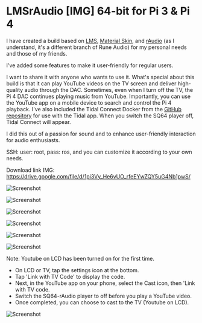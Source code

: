 # LMSrAudio [IMG] 64-bit for Pi 3 & Pi 4


I have created a build based on [LMS](https://forums.slimdevices.com/forum/user-forums/logitech-media-server), [Material Skin](https://github.com/CDrummond/lms-material), and [rAudio](https://github.com/rern/rAudio) (as I understand, it's a different branch of Rune Audio) for my personal needs and those of my friends.

I've added some features to make it user-friendly for regular users.

I want to share it with anyone who wants to use it. What's special about this build is that it can play YouTube videos on the TV screen and deliver high-quality audio through the DAC. Sometimes, even when I turn off the TV, the Pi 4 DAC continues playing music from YouTube. Importantly, you can use the YouTube app on a mobile device to search and control the Pi 4 playback. I've also included the Tidal Connect Docker from the [GitHub repository](https://github.com/GioF71/tidal-connect) for use with the Tidal app. When you switch the SQ64 player off, Tidal Connect will appear.

I did this out of a passion for sound and to enhance user-friendly interaction for audio enthusiasts.

SSH: user: root, pass: ros, and you can customize it according to your own needs.





Download link IMG:
https://drive.google.com/file/d/1pi3Vy_He6vUO_rfeEYwZQY5uG4Nb1pwS/

![Screenshot](LMSrAudio-menu.png)

![Screenshot](LMSrAudioUI.png)

![Screenshot](https://raw.githubusercontent.com/lovehifi/addraudio/main/App_RuneAudio.jpg)

![Screenshot](https://raw.githubusercontent.com/lovehifi/addraudio/main/playonusb2.png)

![Screenshot](https://raw.githubusercontent.com/lovehifi/addraudio/main/Eqfa12LMS.png)

![Screenshot](https://raw.githubusercontent.com/lovehifi/addraudio/main/tidal-connect.jpg)


Note:
Youtube on LCD has been turned on for the first time.
- On LCD or TV, tap the settings icon at the bottom.
- Tap 'Link with TV Code' to display the code.
- Next, in the YouTube app on your phone, select the Cast icon, then 'Link with TV code.
- Switch the SQ64-rAudio player to off before you play a YouTube video.
- Once completed, you can choose to cast to the TV (Youtube on LCD).

![Screenshot](https://raw.githubusercontent.com/lovehifi/addraudio/main/play-ytube.png)
